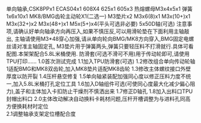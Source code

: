 单向轴承,CSK8PPx1
ECAS04x1
608X4
625x1
605x3
热熔螺母M3x4x5x1
弹簧1x6x10x1
MK8/BMG齿轮主动轮X1(二选一)
M3垫片x2
M3x6(8)x1
M3x(10+)x1
M3x(32+)x2 
M3x(48+)x1
M5x(5+)x4(平头可选非必要)
5x50D轴(可选)
注意事项,请确认好单向轴承方向再压入,如果不慎压反,可以用滑轮垫在下面利用主轴敲出,
主轴请使用M3*48穿心加强,请从单向轮向BMG/MK8方向穿入,BMG固定电螺丝请对准主轴固定孔,
M3垫片用于弹簧两头,弹簧只要轻压料不打滑就行.具体可看配图.本架架配合5.8L米桶使用.
防滑套(可选不滑可不用)用于传动轮即可,请使用TPU打印……
1.0首次测试完成
1.1加入TPU防滑套(可选)
1.2修改组合单向传动轮轴1适配BMG和MK8双齿轮,加入MK8垫片适配MK8齿轮
1.3修改主体螺纹接口外壁厚度以防开裂
1.4压杆悬空修复
1.5单向轴紧装配加强同心度以修正压料力度不统一,加入5.8L米桶打孔定位工具
1.6加入D轴组件可选(可使同心度最大化减少偏心阻力),盖子和主体加入卡扣防止干燥剂不慎洒出来
1.7修正D轴孔
1.8加入出料口TPU封帽出料口
2.0主体改动解决自动换料卡耗材问题,压杆开槽调整为与进料孔同高方便换耗材时定位  
2.1调整轴承支架定位槽配合度